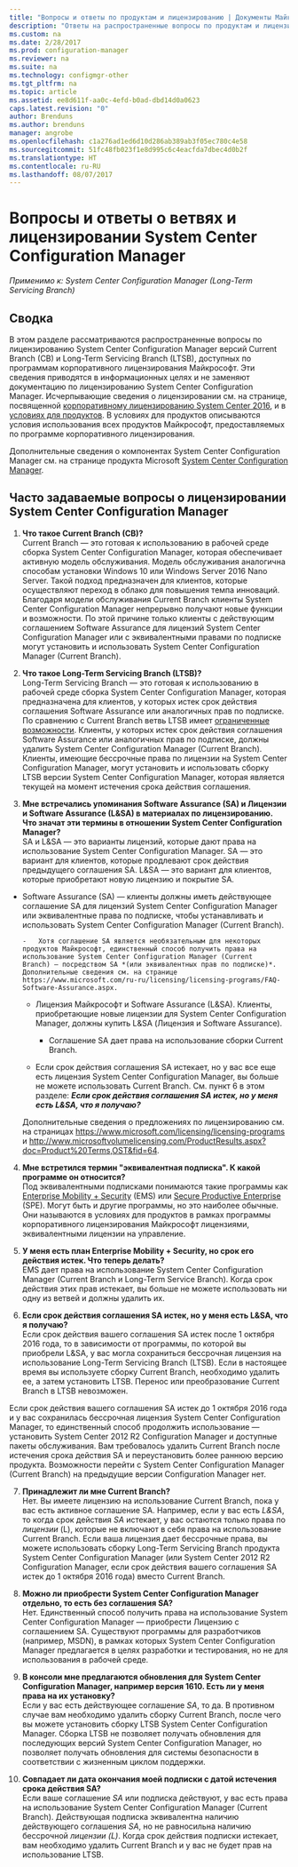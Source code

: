 ```yaml
---
title: "Вопросы и ответы по продуктам и лицензированию | Документы Майкрософт"
description: "Ответы на распространенные вопросы по продуктам и лицензиям System Center Configuration Manager."
ms.custom: na
ms.date: 2/28/2017
ms.prod: configuration-manager
ms.reviewer: na
ms.suite: na
ms.technology: configmgr-other
ms.tgt_pltfrm: na
ms.topic: article
ms.assetid: ee8d611f-aa0c-4efd-b0ad-dbd14d0a0623
caps.latest.revision: "0"
author: Brenduns
ms.author: brenduns
manager: angrobe
ms.openlocfilehash: c1a276ad1ed6d10d286ab389ab3f05ec780c4e58
ms.sourcegitcommit: 51fc48fb023f1e8d995c6c4eacfda7dbec4d0b2f
ms.translationtype: HT
ms.contentlocale: ru-RU
ms.lasthandoff: 08/07/2017
---
```

# <a name="frequently-asked-questions-for-system-center-configuration-manager-branches-and-licensing"></a>Вопросы и ответы о ветвях и лицензировании System Center Configuration Manager

 *Применимо к: System Center Configuration Manager (Long-Term Servicing Branch)*

## <a name="summary"></a>Сводка
В этом разделе рассматриваются распространенные вопросы по лицензированию System Center Configuration Manager версий Current Branch (CB) и Long-Term Servicing Branch (LTSB), доступных по программам корпоративного лицензирования Майкрософт. Эти сведения приводятся в информационных целях и не заменяют документацию по лицензированию System Center Configuration Manager. Исчерпывающие сведения о лицензировании см. на странице, посвященной [корпоративному лицензированию System Center 2016](https://www.microsoft.com/licensing/product-licensing/system-center-2016.aspx), и в [условиях для продуктов](http://www.microsoft.com/licensing/about-licensing/product-licensing.aspx). В условиях для продуктов описываются условия использования всех продуктов Майкрософт, предоставляемых по программе корпоративного лицензирования.

Дополнительные сведения о компонентах System Center Configuration Manager см. на странице продукта Microsoft [System Center Configuration Manager](https://www.microsoft.com/cloud-platform/system-center-configuration-manager).




## <a name="system-center-configuration-manager-licensing-faq"></a>Часто задаваемые вопросы о лицензировании System Center Configuration Manager

1.  **Что такое Current Branch (CB)?**   
Current Branch — это готовая к использованию в рабочей среде сборка System Center Configuration Manager, которая обеспечивает активную модель обслуживания. Модель обслуживания аналогична способам установки Windows 10 или Windows Server 2016 Nano Server. Такой подход предназначен для клиентов, которые осуществляют переход в облако для повышения темпа инноваций. Благодаря модели обслуживания Current Branch клиенты System Center Configuration Manager непрерывно получают новые функции и возможности. По этой причине только клиенты с действующим соглашением Software Assurance для лицензий System Center Configuration Manager или с эквивалентными правами по подписке могут установить и использовать System Center Configuration Manager (Current Branch).

2.  **Что такое Long-Term Servicing Branch (LTSB)?**  
Long-Term Servicing Branch — это готовая к использованию в рабочей среде сборка System Center Configuration Manager, которая предназначена для клиентов, у которых истек срок действия соглашения Software Assurance или аналогичных прав по подписке. По сравнению с Current Branch ветвь LTSB имеет [ограниченные возможности](/sccm/core/understand/introduction-to-the-ltsb#features-that-are-not-available-in-the-ltsb-of-configuration-manager). Клиенты, у которых истек срок действия соглашения Software Assurance или аналогичных прав по подписке, должны удалить System Center Configuration Manager (Current Branch). Клиенты, имеющие бессрочные права по лицензии на System Center Configuration Manager, могут установить и использовать сборку LTSB версии System Center Configuration Manager, которая является текущей на момент истечения срока действия соглашения.

3.  **Мне встречались упоминания Software Assurance (SA) и Лицензии и Software Assurance (L&SA) в материалах по лицензированию. Что значат эти термины в отношении System Center Configuration Manager?**    
SA и L&SA — это варианты лицензий, которые дают права на использование System Center Configuration Manager. SA — это вариант для клиентов, которые продлевают срок действия предыдущего соглашения SA. L&SA — это вариант для клиентов, которые приобретают новую лицензию и покрытие SA.
  - Software Assurance (SA) — клиенты должны иметь действующее соглашение SA для лицензий System Center Configuration Manager или эквивалентные права по подписке, чтобы устанавливать и использовать System Center Configuration Manager (Current Branch).    

        -   Хотя соглашение SA является необязательным для некоторых продуктов Майкрософт, единственный способ получить права на использование System Center Configuration Manager (Current Branch) — посредством SA *(или эквивалентных прав по подписке)*.  Дополнительные сведения см. на странице https://www.microsoft.com/ru-ru/licensing/licensing-programs/FAQ-Software-Assurance.aspx.

      - Лицензия Майкрософт и Software Assurance (L&SA). Клиенты, приобретающие новые лицензии для System Center Configuration Manager, должны купить L&SA (Лицензия и Software Assurance).   

         - Соглашение SA дает права на использование сборки Current Branch.

       - Если срок действия соглашения SA истекает, но у вас все еще есть лицензия System Center Configuration Manager, вы больше не можете использовать Current Branch. См. пункт 6 в этом разделе: ***Если срок действия соглашения SA истек, но у меня есть L&SA, что я получаю?***

       Дополнительные сведения о предложениях по лицензированию см. на страницах https://www.microsoft.com/licensing/licensing-programs и http://www.microsoftvolumelicensing.com/ProductResults.aspx?doc=Product%20Terms,OST&fid=64.

4.  **Мне встретился термин "эквивалентная подписка". К какой программе он относится?**   
       Под эквивалентными подписками понимаются такие программы как [Enterprise Mobility + Security](http://www.microsoftvolumelicensing.com/ProductResults.aspx?doc=Product%20Terms,OST&fid=51) (EMS) или [Secure Productive Enterprise](https://www.microsoft.com/secure-productive-enterprise/default.aspx) (SPE). Могут быть и другие программы, но это наиболее обычные. Они называются в условиях для продуктов в рамках программы корпоративного лицензирования Майкрософт лицензиями, эквивалентными лицензии на управление.

5.  **У меня есть план Enterprise Mobility + Security, но срок его действия истек. Что теперь делать?**  
       EMS дает права на использование System Center Configuration Manager (Current Branch и Long-Term Service Branch). Когда срок действия этих прав истекает, вы больше не можете использовать ни одну из ветвей и должны удалить их.  

6.  **Если срок действия соглашения SA истек, но у меня есть L&SA, что я получаю?**   
   Если срок действия вашего соглашения SA истек после 1 октября 2016 года, то в зависимости от программы, по которой вы приобрели L&SA, у вас могла сохраниться бессрочная лицензия на использование Long-Term Servicing Branch (LTSB). Если в настоящее время вы используете сборку Current Branch, необходимо удалить ее, а затем установить LTSB. Перенос или преобразование Current Branch в LTSB невозможен.

  Если срок действия вашего соглашения SA истек до 1 октября 2016 года и у вас сохранилась бессрочная лицензия System Center Configuration Manager, то единственный способ продолжить использование — установить System Center 2012 R2 Configuration Manager и доступные пакеты обслуживания. Вам требовалось удалить Current Branch после истечения срока действия SA и переустановить более раннюю версию продукта. Возможности перейти с System Center Configuration Manager (Current Branch) на предыдущие версии Configuration Manager нет.

7. **Принадлежит ли мне Current Branch?**   
  Нет. Вы имеете лицензию на использование Current Branch, пока у вас есть активное соглашение SA. Например, если у вас есть *L&SA*, то когда срок действия *SA* истекает, у вас остаются только права по *лицензии* (L), которые не включают в себя права на использование Current Branch. Если ваша лицензия дает бессрочные права, вы можете использовать сборку Long-Term Servicing Branch продукта System Center Configuration Manager (или System Center 2012 R2 Configuration Manager, если срок действия вашего соглашения SA истек до 1 октября 2016 года) вместо Current Branch.

8. **Можно ли приобрести System Center Configuration Manager отдельно, то есть без соглашения SA?**      
  Нет.  Единственный способ получить права на использование System Center Configuration Manager — приобрести Лицензию с соглашением SA. Существуют программы для разработчиков (например, MSDN), в рамках которых System Center Configuration Manager предлагается в целях разработки и тестирования, но не для использования в рабочей среде.

9. **В консоли мне предлагаются обновления для System Center Configuration Manager, например версия 1610. Есть ли у меня права на их установку?**   
  Если у вас есть действующее соглашение *SA*, то да. В противном случае вам необходимо удалить сборку Current Branch, после чего вы можете установить сборку LTSB System Center Configuration Manager. Сборка LTSB не позволяет получать обновления для последующих версий System Center Configuration Manager, но позволяет получать обновления для системы безопасности в соответствии с жизненным циклом поддержки.

10. **Совпадает ли дата окончания моей подписки с датой истечения срока действия SA?**    
  Если ваше соглашение *SA* или подписка действуют, у вас есть права на использование System Center Configuration Manager (Current Branch). Действующая подписка эквивалентна наличию действующего соглашения *SA*, но не равносильна наличию бессрочной *лицензии (L)*. Когда срок действия подписки истекает, вам необходимо удалить Current Branch и у вас не будет прав на использование LTSB.
